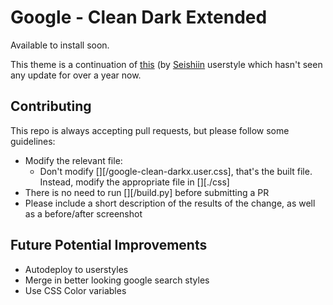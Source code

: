 # Google - Clean Dark Extended

Available to install soon.

This theme is a continuation of [this](https://userstyles.org/styles/144028/google-clean-dark)
(by [Seishiin](https://userstyles.org/users/352024) userstyle which hasn't seen any update for over a year now.


## Contributing

This repo is always accepting pull requests, but please follow some guidelines:
 - Modify the relevant file:
   - Don't modify [][/google-clean-darkx.user.css], that's the built file. Instead, modify the appropriate file in [][./css]
 - There is no need to run [][/build.py] before submitting a PR
 - Please include a short description of the results of the change, as well as a before/after screenshot

## Future Potential Improvements
 - Autodeploy to userstyles
 - Merge in better looking google search styles
 - Use CSS Color variables
